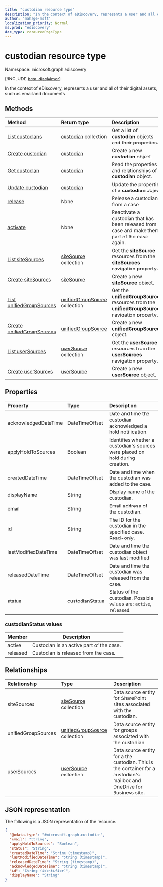 ```yaml
---
title: "custodian resource type"
description: "In the context of eDiscovery, represents a user and all of their digital assets, such as email and documents."
author: "mahage-msft"
localization_priority: Normal
ms.prod: "ediscovery"
doc_type: resourcePageType
---
```


# custodian resource type

Namespace: microsoft.graph.ediscovery

[!INCLUDE [beta-disclaimer](../../includes/beta-disclaimer.md)]

In the context of eDiscovery, represents a user and all of their digital assets, such as email and documents.

## Methods

|Method|Return type|Description|
|:---|:---|:---|
|[List custodians](../api/ediscovery-case-list-custodians.md)|[custodian](../resources/ediscovery-custodian.md) collection|Get a list of **custodian** objects and their properties.|
|[Create custodian](../api/ediscovery-case-post-custodians.md)|[custodian](../resources/ediscovery-custodian.md)|Create a new **custodian** object.|
|[Get custodian](../api/ediscovery-custodian-get.md)|[custodian](../resources/ediscovery-custodian.md)|Read the properties and relationships of a **custodian** object.|
|[Update custodian](../api/ediscovery-custodian-update.md)|[custodian](../resources/ediscovery-custodian.md)|Update the properties of a **custodian** object.|
|[release](../api/ediscovery-custodian-release.md)|None|Release a custodian from a case.|
|[activate](../api/ediscovery-custodian-activate.md)|None|Reactivate a custodian that has been released from a case and make them part of the case again.|
|[List siteSources](../api/ediscovery-custodian-list-sitesources.md)|[siteSource](../resources/ediscovery-sitesource.md) collection|Get the **siteSource** resources from the **siteSources** navigation property.|
|[Create siteSources](../api/ediscovery-custodian-post-sitesources.md)|[siteSource](../resources/ediscovery-sitesource.md)|Create a new **siteSource** object.|
|[List unifiedGroupSources](../api/ediscovery-custodian-list-unifiedgroupsources.md)|[unifiedGroupSource](../resources/ediscovery-unifiedgroupsource.md) collection|Get the **unifiedGroupSource** resources from the **unifiedGroupSources** navigation property.|
|[Create unifiedGroupSources](../api/ediscovery-custodian-post-unifiedgroupsources.md)|[unifiedGroupSource](../resources/ediscovery-unifiedgroupsource.md)|Create a new **unifiedGroupSource** object.|
|[List userSources](../api/ediscovery-custodian-list-usersources.md)|[userSource](../resources/ediscovery-usersource.md) collection|Get the **userSource** resources from the **userSources** navigation property.|
|[Create userSources](../api/ediscovery-custodian-post-usersources.md)|[userSource](../resources/ediscovery-usersource.md)|Create a new **userSource** object.|

## Properties

|Property|Type|Description|
|:---|:---|:---|
|acknowledgedDateTime|DateTimeOffset|Date and time the custodian acknowledged a hold notification.|
|applyHoldToSources|Boolean|Identifies whether a custodian's sources were placed on hold during creation.|
|createdDateTime|DateTimeOffset|Date and time when the custodian was added to the case.|
|displayName|String|Display name of the custodian.|
|email|String|Email address of the custodian.|
|id|String|The ID for the custodian in the specified case. Read-only.|
|lastModifiedDateTime|DateTimeOffset|Date and time the custodian object was last modified|
|releasedDateTime|DateTimeOffset|Date and time the custodian was released from the case.|
|status|custodianStatus|Status of the custodian. Possible values are: `active`, `released`.|

### custodianStatus values

|Member|Description|
|:----|-----------|
|active|Custodian is an active part of the case. |
|released|Custodian is released from the case.|

## Relationships

|Relationship|Type|Description|
|:---|:---|:---|
|siteSources|[siteSource](../resources/ediscovery-sitesource.md) collection|Data source entity for SharePoint sites associated with the custodian.|
|unifiedGroupSources|[unifiedGroupSource](../resources/ediscovery-unifiedgroupsource.md) collection|Data source entity for groups associated with the custodian.|
|userSources|[userSource](../resources/ediscovery-usersource.md) collection|Data source entity for a the custodian. This is the container for a custodian's mailbox and OneDrive for Business site.|

<!--|lastIndexOperation|[caseIndexOperation](../resources/caseindexoperation.md)|**TODO: Add Description**| -->

## JSON representation

The following is a JSON representation of the resource.
<!-- {
  "blockType": "resource",
  "keyProperty": "id",
  "@odata.type": "microsoft.graph.custodian",
  "baseType": "",
  "openType": false
}
-->

``` json
{
  "@odata.type": "#microsoft.graph.custodian",
  "email": "String",
  "applyHoldToSources": "Boolean",
  "status": "String",
  "createdDateTime": "String (timestamp)",
  "lastModifiedDateTime": "String (timestamp)",
  "releasedDateTime": "String (timestamp)",
  "acknowledgedDateTime": "String (timestamp)",
  "id": "String (identifier)",
  "displayName": "String"
}
```
